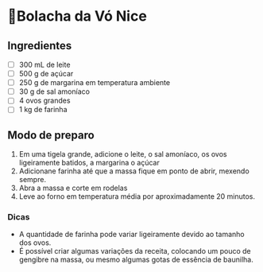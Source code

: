 # 🍪Bolacha da Vó Nice

## Ingredientes

* [ ] 300 mL de leite
* [ ] 500 g de açúcar
* [ ] 250 g de margarina em temperatura ambiente
* [ ] 30 g de sal amoníaco
* [ ] 4 ovos grandes
* [ ] 1 kg de farinha

## Modo de preparo

1. Em uma tigela grande, adicione o leite, o sal amoníaco, os ovos ligeiramente batidos, a margarina o açúcar
1. Adicionane farinha até que a massa fique em ponto de abrir, mexendo sempre.
1. Abra a massa e corte em rodelas
1. Leve ao forno em temperatura média por aproximadamente 20 minutos.


### Dicas

* A quantidade de farinha pode variar ligeiramente devido ao tamanho dos ovos.
* É possível criar algumas variações da receita, colocando um pouco de gengibre na massa, ou mesmo algumas gotas de essência de baunilha.
